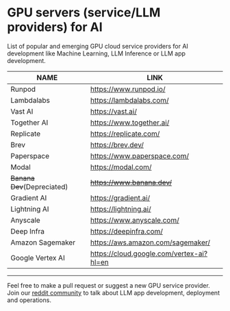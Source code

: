 # GPU servers (service/LLM providers) for AI
List of popular and emerging GPU cloud service providers for AI development like Machine Learning, LLM Inference or LLM app development. 

| NAME | LINK |
| ------ | ------ |
| Runpod | https://www.runpod.io/ |
| Lambdalabs | https://lambdalabs.com/ |
| Vast AI | https://vast.ai/ |
| Together AI | https://www.together.ai/ |
| Replicate | https://replicate.com/ |
| Brev | https://brev.dev/ |
| Paperspace | https://www.paperspace.com/ |
| Modal | https://modal.com/ |
| ~~Banana Dev~~(Depreciated) | ~~https://www.banana.dev/~~ |
| Gradient AI| https://gradient.ai/ |
| Lightning AI | https://lightning.ai/ |
| Anyscale | https://www.anyscale.com/ |
| Deep Infra | https://deepinfra.com/ |
| Amazon Sagemaker | https://aws.amazon.com/sagemaker/ |
| Google Vertex AI | https://cloud.google.com/vertex-ai?hl=en |

---

Feel free to make a pull request or suggest a new GPU service provider. Join our [reddit community](https://www.reddit.com/r/TheLLMStack/) to talk about LLM app development, deployment and operations. 
